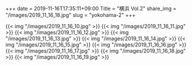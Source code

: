+++
date  = 2019-11-16T17:35:11+09:00
Title = "横浜 Vol.2"
share_img = "/images/2019_11_16_18.jpg"
slug = "yokohama-2"
+++

{{< img "/images/2019_11_16_10.jpg" >}}
{{< img "/images/2019_11_16_11.jpg" >}}
{{< img "/images/2019_11_16_12.jpg" >}}
{{< img "/images/2019_11_16_13.jpg" >}}
{{< img "/images/2019_11_16_14.jpg" >}}
{{< img "/images/2019_11_16_15.jpg" >}}
{{< img "/images/2019_11_16_16.jpg" >}}
{{< img "/images/2019_11_16_17.jpg" >}}
{{< img "/images/2019_11_16_18.jpg" >}}
{{< img "/images/2019_11_16_19.jpg" >}}